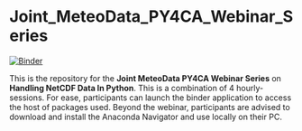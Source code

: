 # Joint_MeteoData_PY4CA_Webinar_Series

[![Binder](https://mybinder.org/badge_logo.svg)](https://mybinder.org/v2/gh/jeffjay88/Joint_MeteoData_PY4CA_Webinar_Series/master?labpath=Day-1.ipynb)


This is the repository for the <b>Joint MeteoData PY4CA Webinar Series</b> on <b>Handling NetCDF Data In Python</b>. This is a combination of 4 hourly-sessions.
For ease, participants can launch the binder application to access the host of packages used. Beyond the webinar, participants are advised to download and install 
the Anaconda Navigator and use locally on their PC. 
